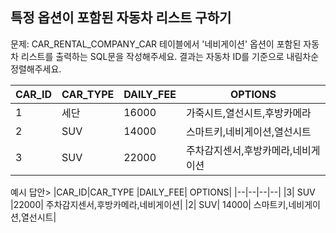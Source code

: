 ## 특정 옵션이 포함된 자동차 리스트 구하기

문제: CAR_RENTAL_COMPANY_CAR 테이블에서 '네비게이션' 옵션이 포함된 자동차 리스트를 출력하는 SQL문을 작성해주세요. 결과는 자동차 ID를 기준으로 내림차순 정렬해주세요.


|CAR_ID	|CAR_TYPE	|DAILY_FEE|	OPTIONS|
|--|--|--|--|
|1|	세단|	16000|	가죽시트,열선시트,후방카메라|
|2|	SUV|	14000|	스마트키,네비게이션,열선시트|
|3|	SUV|	22000|	주차감지센서,후방카메라,네비게이션|


예시 답안>
|CAR_ID|CAR_TYPE	|DAILY_FEE|	OPTIONS|
|--|--|--|--|
|3|	SUV	|22000|	주차감지센서,후방카메라,네비게이션|
|2|	SUV|	14000|	스마트키,네비게이션,열선시트|





